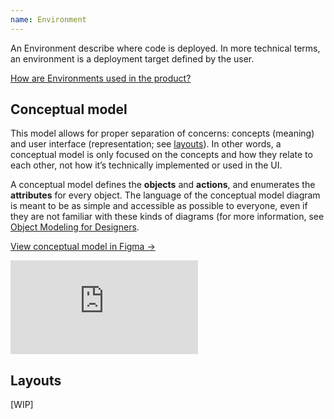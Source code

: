 ```yaml
---
name: Environment
---
```


An Environment describe where code is deployed. In more technical terms, an environment is a deployment target defined by the user.

[How are Environments used in the product?](https://docs.gitlab.com/ee/ci/environments/)

## Conceptual model

This model allows for proper separation of concerns: concepts (meaning) and user interface (representation; see [layouts](#layouts)).
In other words, a conceptual model is only focused on the concepts and how they relate to each other, not how it’s technically implemented or used in the UI.

A conceptual model defines the **objects** and **actions**, and enumerates the **attributes** for every object.
The language of the conceptual model diagram is meant to be as simple and accessible as possible to everyone, even if they are not familiar with these kinds of diagrams (for more information, see [Object Modeling for Designers](https://medium.com/@hpadkisson/object-modeling-for-designers-an-introduction-7871bdcf8baf).

[View conceptual model in Figma →](https://www.figma.com/file/0pQXky3SCtdzydXRZSQZm8/Release-Group-%E2%80%A2-Ops-Object-Models?node-id=1%3A786)

<div class="figma-embed" aria-label="Conceptual diagram connecting objects, along with their attributes and actions, to the primary Environment object." role="img">
  <iframe frameborder="0" src="https://www.figma.com/embed?embed_host=share&url=https%3A%2F%2Fwww.figma.com%2Ffile%2F0pQXky3SCtdzydXRZSQZm8%2FRelease-Group-%25E2%2580%25A2-Ops-Object-Models%3Fnode-id%3D1%253A786" allowfullscreen></iframe>
</div>

## Layouts

[WIP]
